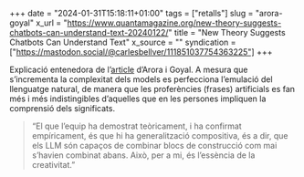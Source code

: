 +++
date = "2024-01-31T15:18:11+01:00"
tags = ["retalls"]
slug = "arora-goyal"
x_url = "https://www.quantamagazine.org/new-theory-suggests-chatbots-can-understand-text-20240122/"
title = "New Theory Suggests Chatbots Can Understand Text"
x_source = ""
syndication = ["https://mastodon.social/@carlesbellver/111851037754363225"]
+++

Explicació entenedora de l’[article](https://arxiv.org/abs/2307.15936) d’Arora i Goyal. A mesura que s’incrementa la complexitat dels models es perfecciona l’emulació del llenguatge natural, de manera que les proferències (frases) artificials es fan més i més indistingibles d’aquelles que en les persones impliquen la comprensió dels significats.

> “El que l’equip ha demostrat teòricament, i ha confirmat empíricament, és que hi ha generalització compositiva, és a dir, que els LLM són capaços de combinar blocs de construcció com mai s’havien combinat abans. Això, per a mi, és l’essència de la creativitat.”
